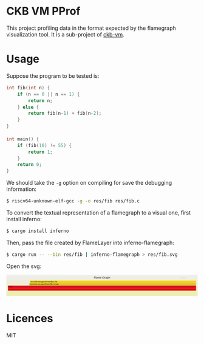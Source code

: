 # CKB VM PProf

This project profiling data in the format expected by the flamegraph visualization tool. It is a sub-project of [ckb-vm](https://github.com/nervosnetwork/ckb-vm).

# Usage

Suppose the program to be tested is:

```c
int fib(int n) {
    if (n == 0 || n == 1) {
        return n;
    } else {
        return fib(n-1) + fib(n-2);
    }
}

int main() {
    if (fib(10) != 55) {
        return 1;
    }
    return 0;
}
```

We should take the `-g` option on compiling for save the debugging information:

```sh
$ riscv64-unknown-elf-gcc -g -o res/fib res/fib.c
```

To convert the textual representation of a flamegraph to a visual one, first install inferno:

```sh
$ cargo install inferno
```

Then, pass the file created by FlameLayer into inferno-flamegraph:

```sh
$ cargo run -- --bin res/fib | inferno-flamegraph > res/fib.svg
```

Open the svg:

![img](res/fib.svg)

# Licences

MIT
